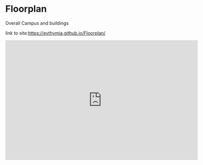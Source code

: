 # Floorplan
Overall Campus and buildings

link to site:https://evthymia.github.io/Floorplan/

<iframe title="Campus_All Buildings_Filtered Rooms" width="600" height="373.5" src="https://app.powerbi.com/view?r=eyJrIjoiODc1YTEwYWUtNzZkOS00ZmRmLWJlMDctOGFjNzliM2JiYjA1IiwidCI6ImYyMTU2NzljLWQ2ZGItNGFiZi05NmNlLTM5NWZmN2MyOTZiMCIsImMiOjh9&pageName=ReportSectionce0f728d0399f3f43a8b" frameborder="0" allowFullScreen="true"></iframe>
